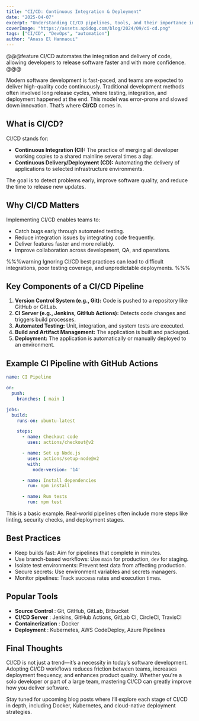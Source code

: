 ```yaml
---
title: "CI/CD: Continuous Integration & Deployment"
date: "2025-04-07"
excerpt: "Understanding CI/CD pipelines, tools, and their importance in modern software development."
coverImage: "https://assets.apidog.com/blog/2024/09/ci-cd.png"
tags: ["CI/CD", "DevOps", "automation"]
author: "Anass El Hannaoui"
---
```


@@@feature
CI/CD automates the integration and delivery of code, allowing developers to release software faster and with more confidence.
@@@

Modern software development is fast-paced, and teams are expected to deliver high-quality code continuously. Traditional development methods often involved long release cycles, where testing, integration, and deployment happened at the end. This model was error-prone and slowed down innovation. That’s where **CI/CD** comes in.

## What is CI/CD?

CI/CD stands for:
- **Continuous Integration (CI):** The practice of merging all developer working copies to a shared mainline several times a day.
- **Continuous Delivery/Deployment (CD):** Automating the delivery of applications to selected infrastructure environments.

The goal is to detect problems early, improve software quality, and reduce the time to release new updates.

## Why CI/CD Matters

Implementing CI/CD enables teams to:
- Catch bugs early through automated testing.
- Reduce integration issues by integrating code frequently.
- Deliver features faster and more reliably.
- Improve collaboration across development, QA, and operations.

%%%warning
Ignoring CI/CD best practices can lead to difficult integrations, poor testing coverage, and unpredictable deployments.
%%%

## Key Components of a CI/CD Pipeline

1. **Version Control System (e.g., Git):** Code is pushed to a repository like GitHub or GitLab.
2. **CI Server (e.g., Jenkins, GitHub Actions):** Detects code changes and triggers build processes.
3. **Automated Testing:** Unit, integration, and system tests are executed.
4. **Build and Artifact Management:** The application is built and packaged.
5. **Deployment:** The application is automatically or manually deployed to an environment.

## Example CI Pipeline with GitHub Actions

```yaml
name: CI Pipeline

on:
  push:
    branches: [ main ]

jobs:
  build:
    runs-on: ubuntu-latest

    steps:
      - name: Checkout code
        uses: actions/checkout@v2

      - name: Set up Node.js
        uses: actions/setup-node@v2
        with:
          node-version: '14'

      - name: Install dependencies
        run: npm install

      - name: Run tests
        run: npm test
```

This is a basic example. Real-world pipelines often include more steps like linting, security checks, and deployment stages.

## Best Practices

- Keep builds fast: Aim for pipelines that complete in minutes.
- Use branch-based workflows: Use `main` for production, `dev` for staging.
- Isolate test environments: Prevent test data from affecting production.
- Secure secrets: Use environment variables and secrets managers.
- Monitor pipelines: Track success rates and execution times.

## Popular Tools

-  **Source Control** : Git, GitHub, GitLab, Bitbucket 
-  **CI/CD Server** : Jenkins, GitHub Actions, GitLab CI, CircleCI, TravisCI 
-  **Containerization** : Docker 
-  **Deployment** : Kubernetes, AWS CodeDeploy, Azure Pipelines 

## Final Thoughts

CI/CD is not just a trend—it’s a necessity in today’s software development. Adopting CI/CD workflows reduces friction between teams, increases deployment frequency, and enhances product quality. Whether you're a solo developer or part of a large team, mastering CI/CD can greatly improve how you deliver software.

Stay tuned for upcoming blog posts where I’ll explore each stage of CI/CD in depth, including Docker, Kubernetes, and cloud-native deployment strategies.


